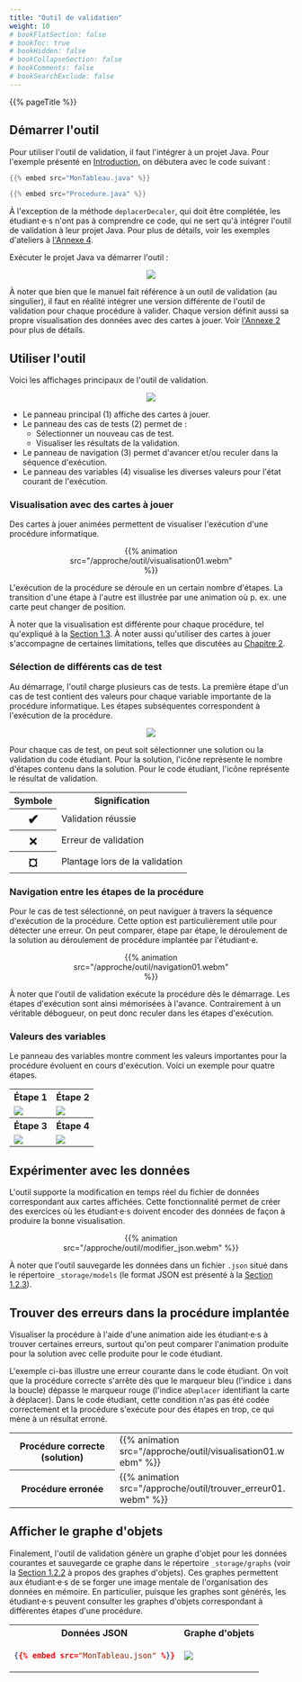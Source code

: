 ```yaml
---
title: "Outil de validation"
weight: 10
# bookFlatSection: false
# bookToc: true
# bookHidden: false
# bookCollapseSection: false
# bookComments: false
# bookSearchExclude: false
---
```


{{% pageTitle %}}


## Démarrer l'outil

Pour utiliser l'outil de validation, il faut l'intégrer à un projet Java.  Pour
l'exemple présenté en <a href="/intro">Introduction</a>, on débutera avec le
code suivant&nbsp;:

```java
{{% embed src="MonTableau.java" %}}
```

```java
{{% embed src="Procedure.java" %}}
```

À l'exception de la méthode `deplacerDecaler`, qui doit être complétée, les
étudiant·e·s n'ont pas à comprendre ce code, qui ne sert qu'à intégrer
l'outil de validation à leur projet Java. Pour plus de détails, voir les exemples d'ateliers
à <a href="/annexe-ateliers">l'Annexe 4</a>.

Exécuter le projet Java va démarrer l'outil :

<center>
<img class="figure" src="outil01.png"/>
</center>


À noter que bien que le manuel fait référence à un outil de validation (au
singulier), il faut en réalité intégrer une version différente de l'outil de
validation pour chaque procédure à valider. Chaque version définit aussi sa
propre visualisation des données avec des cartes à jouer.  Voir <a
href="/annexe-ateliers">l'Annexe 2</a> pour plus de détails.


## Utiliser l'outil

Voici les affichages principaux de l'outil de validation.

<center>
<img class="figure" src="outil02.png"/>
</center>

* Le panneau principal (1) affiche des cartes à jouer.
* Le panneau des cas de tests (2) permet de&nbsp;:
    * Sélectionner un nouveau cas de test.
    * Visualiser les résultats de la validation.
* Le panneau de navigation (3) permet d'avancer et/ou reculer dans la séquence d'exécution.
* Le panneau des variables (4) visualise les diverses valeurs pour l'état courant de l'exécution.

### Visualisation avec des cartes à jouer

Des cartes à jouer animées permettent de visualiser l'exécution d'une procédure informatique.

<center>
<div style="max-width:300px;"/>
    {{% animation src="/approche/outil/visualisation01.webm" %}}
</div>
</center>

L'exécution de la procédure se déroule en un certain nombre d'étapes. La transition d'une étape à l'autre est illustrée par une animation où p.&nbsp;ex. une carte peut changer de position.

À noter que la visualisation est différente pour chaque procédure, tel qu'expliqué à la <a href="/approche/cartes_a_jouer/">Section 1.3</a>.
À noter aussi qu'utiliser des cartes à jouer s'accompagne de certaines limitations, telles que discutées au <a href="/modelisation">Chapitre 2</a>.


### Sélection de différents cas de test

Au démarrage, l'outil charge plusieurs cas de tests.
La première étape d'un cas de test
contient des valeurs pour chaque variable importante de la procédure informatique.
Les étapes subséquentes correspondent à l'exécution de la procédure.

<center>
<img class="figure" src="cas_de_test01.png"/>
</center>

Pour chaque cas de test, on peut soit sélectionner une solution ou la validation du code étudiant.
Pour la solution, l'icône représente le nombre d'étapes contenu dans la solution.
Pour le code étudiant, l'icône représente le résultat de validation.

<center>
<table>
<tr>
<th>Symbole </th>
<th>Signification </th>
</tr>


<tr>
<th><span style="font-size:1.5rem;">✔</span></th>
<td>Validation réussie</td>
</tr>

<tr>
<th><span style="font-size:1.5rem;">✗</span></th>
<td>Erreur de validation</td>
</tr>


<tr>
<th><span style="font-size:1.5rem;">¤</span></th>
<td>Plantage lors de la validation</td>
</tr>

</table>
</center>

### Navigation entre les étapes de la procédure

Pour le cas de test sélectionné, on peut naviguer à travers la séquence d'exécution de la procédure.
Cette option est particulièrement utile pour détecter une erreur.
On peut comparer, étape par étape, le déroulement de la solution au déroulement 
de procédure implantée par l'étudiant·e.

<center>
<div style="max-width:300px;"/>
    {{% animation src="/approche/outil/navigation01.webm" %}}
</div>
</center>


À noter que l'outil de validation exécute la procédure dès le démarrage.
Les étapes d'exécution sont ainsi mémorisées à l'avance.
Contrairement à un véritable débogueur, on peut donc reculer dans les étapes d'exécution.

### Valeurs des variables

Le panneau des variables montre comment les valeurs importantes pour la procédure évoluent en cours d'exécution.
Voici un exemple pour quatre étapes.

<center>
<table>
<tr>
<th>Étape 1</th>
<th>Étape 2</th>
</tr>
<tr>
<td>
<img src="variables01.png"/>
</td>
<td>
<img src="variables02.png"/>
</td>
</tr>
<tr>
<th>Étape 3</th>
<th>Étape 4</th>
</tr>
<td>
<img src="variables03.png"/>
</td>
<td>
<img src="variables04.png"/>
</td>
</tr>
</table>
</center>

## Expérimenter avec les données 

L'outil supporte la modification en temps réel du fichier de données correspondant aux cartes affichées.
Cette fonctionnalité permet de créer des exercices où les étudiant·e·s doivent encoder des données de façon à produire la bonne visualisation.

<center>
<div style="max-width:75%;"/>
    {{% animation src="/approche/outil/modifier_json.webm" %}}
</div>
</center>

À noter que l'outil sauvegarde les données dans un fichier `.json` situé dans le répertoire `_storage/models` (le format JSON est présenté à la <a href="/approche/langages_et_notations/#json">Section 1.2.3</a>).


## Trouver des erreurs dans la procédure implantée

Visualiser la procédure à l'aide d'une animation aide les étudiant·e·s à trouver certaines erreurs, surtout
qu'on peut comparer l'animation produite pour la solution avec celle produite pour le code étudiant.

L'exemple ci-bas illustre une erreur courante dans le code étudiant.
On voit que la procédure correcte s'arrête dès que le marqueur bleu (l'indice `i` dans la boucle) dépasse 
le marqueur rouge (l'indice `aDeplacer` identifiant la carte à déplacer).
Dans le code étudiant, cette condition n'as pas été codée correctement et la procédure 
s'exécute pour des étapes en trop, ce qui mène à un résultat erroné.

<center>
<table>
<tr>
<th>
Procédure correcte (solution)
</th>

<td>
<div style="max-width:300px;"/>
    {{% animation src="/approche/outil/visualisation01.webm" %}}
</div>
</td>
</tr>

<tr>
<th>
Procédure erronée
</th>

<td>
<div style="max-width:300px;"/>
    {{% animation src="/approche/outil/trouver_erreur01.webm" %}}
</div>
</td>
</tr>
</table>
</center>


## Afficher le graphe d'objets

Finalement, l'outil de validation génère un graphe d'objet pour les
données courantes et sauvegarde ce graphe dans le répertoire `_storage/graphs`
(voir la <a href="/approche/langages_et_notations/#graphe-dobjets">Section
1.2.2</a> à propos des graphes d'objets).  Ces graphes permettent aux
étudiant·e·s de se forger une image mentale de l'organisation des données en
mémoire.  En particulier, puisque les graphes sont générés, les étudiant·e·s
peuvent consulter les graphes d'objets correspondant à différentes étapes d'une
procédure.

<table>
<tr>
<th>
Données JSON
</th>
<th>
Graphe d'objets
</th>
</tr>

<tr>
<td>

```json
{{% embed src="MonTableau.json" %}}
```

</td>

<td>
<img src="MonTableau.png"/>
</td>


</tr>


</table>



